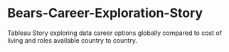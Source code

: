# Bears-Career-Exploration-Story
Tableau Story exploring data career options globally compared to cost of living and roles available country to country.
